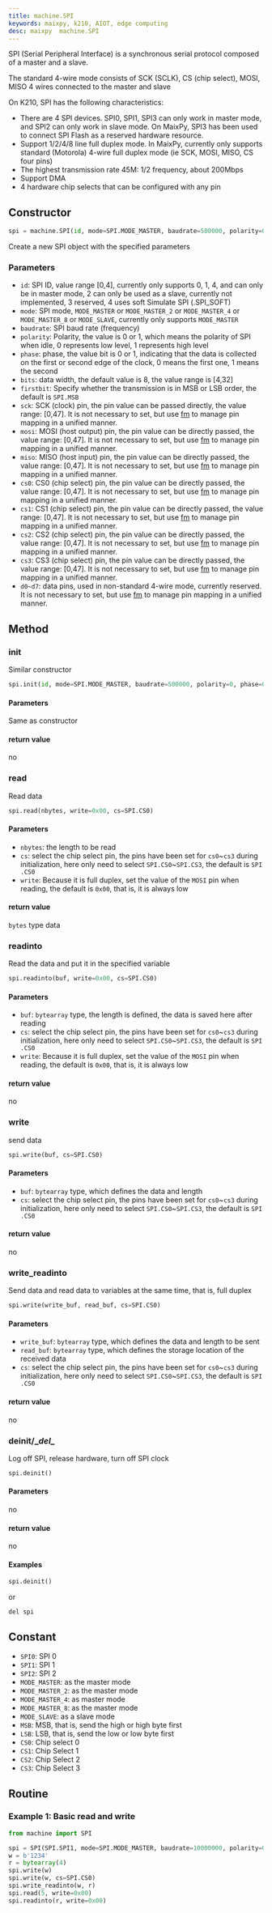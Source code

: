 ```yaml
---
title: machine.SPI
keywords: maixpy, k210, AIOT, edge computing
desc: maixpy  machine.SPI
---
```



SPI (Serial Peripheral Interface) is a synchronous serial protocol composed of a master and a slave.

The standard 4-wire mode consists of SCK (SCLK), CS (chip select), MOSI, MISO 4 wires connected to the master and slave

On K210, SPI has the following characteristics:

* There are 4 SPI devices. SPI0, SPI1, SPI3 can only work in master mode, and SPI2 can only work in slave mode. On MaixPy, SPI3 has been used to connect SPI Flash as a reserved hardware resource.
* Support 1/2/4/8 line full duplex mode. In MaixPy, currently only supports standard (Motorola) 4-wire full duplex mode (ie SCK, MOSI, MISO, CS four pins)
* The highest transmission rate 45M: 1/2 frequency, about 200Mbps
* Support DMA
* 4 hardware chip selects that can be configured with any pin



## Constructor

```python
spi = machine.SPI(id, mode=SPI.MODE_MASTER, baudrate=500000, polarity=0, phase=0, bits=8, firstbit=SPI.MSB, sck, mosi, miso, cs0, cs1, cs2, cs3)
```

Create a new SPI object with the specified parameters

### Parameters

* `id`: SPI ID, value range [0,4], currently only supports 0, 1, 4, and can only be in master mode, 2 can only be used as a slave, currently not implemented, 3 reserved, 4 uses soft Simulate SPI (.SPI_SOFT)
* `mode`: SPI mode, `MODE_MASTER` or `MODE_MASTER_2` or `MODE_MASTER_4` or `MODE_MASTER_8` or `MODE_SLAVE`, currently only supports `MODE_MASTER`
* `baudrate`: SPI baud rate (frequency)
* `polarity`: Polarity, the value is 0 or 1, which means the polarity of SPI when idle, 0 represents low level, 1 represents high level
* `phase`: phase, the value bit is 0 or 1, indicating that the data is collected on the first or second edge of the clock, 0 means the first one, 1 means the second
* `bits`: data width, the default value is 8, the value range is [4,32]
* `firstbit`: Specify whether the transmission is in MSB or LSB order, the default is `SPI.MSB`
* `sck`: SCK (clock) pin, the pin value can be passed directly, the value range: [0,47]. It is not necessary to set, but use [fm](../builtin_py/fm.md) to manage pin mapping in a unified manner.
* `mosi`: MOSI (host output) pin, the pin value can be directly passed, the value range: [0,47]. It is not necessary to set, but use [fm](../builtin_py/fm.md) to manage pin mapping in a unified manner.
* `miso`: MISO (host input) pin, the pin value can be directly passed, the value range: [0,47]. It is not necessary to set, but use [fm](../builtin_py/fm.md) to manage pin mapping in a unified manner.
* `cs0`: CS0 (chip select) pin, the pin value can be directly passed, the value range: [0,47]. It is not necessary to set, but use [fm](../builtin_py/fm.md) to manage pin mapping in a unified manner.
* `cs1`: CS1 (chip select) pin, the pin value can be directly passed, the value range: [0,47]. It is not necessary to set, but use [fm](../builtin_py/fm.md) to manage pin mapping in a unified manner.
* `cs2`: CS2 (chip select) pin, the pin value can be directly passed, the value range: [0,47]. It is not necessary to set, but use [fm](../builtin_py/fm.md) to manage pin mapping in a unified manner.
* `cs3`: CS3 (chip select) pin, the pin value can be directly passed, the value range: [0,47]. It is not necessary to set, but use [fm](../builtin_py/fm.md) to manage pin mapping in a unified manner.
* `d0~d7`: data pins, used in non-standard 4-wire mode, currently reserved. It is not necessary to set, but use [fm](../builtin_py/fm.md) to manage pin mapping in a unified manner.

## Method

### init

Similar constructor

```python
spi.init(id, mode=SPI.MODE_MASTER, baudrate=500000, polarity=0, phase=0, bits=8, firstbit=SPI.MSB, sck, mosi, miso, cs0)
```

#### Parameters

Same as constructor


#### return value

no


### read

Read data

```python
spi.read(nbytes, write=0x00, cs=SPI.CS0)
```

#### Parameters

* `nbytes`: the length to be read
* `cs`: select the chip select pin, the pins have been set for `cs0`~`cs3` during initialization, here only need to select `SPI.CS0`~`SPI.CS3`, the default is `SPI .CS0`
* `write`: Because it is full duplex, set the value of the `MOSI` pin when reading, the default is `0x00`, that is, it is always low


#### return value

`bytes` type data


### readinto

Read the data and put it in the specified variable

```python
spi.readinto(buf, write=0x00, cs=SPI.CS0)
```

#### Parameters


* `buf`: `bytearray` type, the length is defined, the data is saved here after reading
* `cs`: select the chip select pin, the pins have been set for `cs0`~`cs3` during initialization, here only need to select `SPI.CS0`~`SPI.CS3`, the default is `SPI .CS0`
* `write`: Because it is full duplex, set the value of the `MOSI` pin when reading, the default is `0x00`, that is, it is always low


#### return value

no

### write

send data

```python
spi.write(buf, cs=SPI.CS0)
```

#### Parameters

* `buf`: `bytearray` type, which defines the data and length
* `cs`: select the chip select pin, the pins have been set for `cs0`~`cs3` during initialization, here only need to select `SPI.CS0`~`SPI.CS3`, the default is `SPI .CS0`

#### return value

no

### write_readinto

Send data and read data to variables at the same time, that is, full duplex

```python
spi.write(write_buf, read_buf, cs=SPI.CS0)
```

#### Parameters

* `write_buf`: `bytearray` type, which defines the data and length to be sent
* `read_buf`: `bytearray` type, which defines the storage location of the received data
* `cs`: select the chip select pin, the pins have been set for `cs0`~`cs3` during initialization, here only need to select `SPI.CS0`~`SPI.CS3`, the default is `SPI .CS0`

#### return value

no

### deinit/\__del\__

Log off SPI, release hardware, turn off SPI clock

```python
spi.deinit()
```

#### Parameters

no

#### return value

no

#### Examples

```python
spi.deinit()
```
or
```
del spi
```

## Constant

* `SPI0`: SPI 0
* `SPI1`: SPI 1
* `SPI2`: SPI 2
* `MODE_MASTER`: as the master mode
* `MODE_MASTER_2`: as the master mode
* `MODE_MASTER_4`: as master mode
* `MODE_MASTER_8`: as the master mode
* `MODE_SLAVE`: as a slave mode
* `MSB`: MSB, that is, send the high or high byte first
* `LSB`: LSB, that is, send the low or low byte first
* `CS0`: Chip select 0
* `CS1`: Chip Select 1
* `CS2`: Chip Select 2
* `CS3`: Chip Select 3


## Routine

### Example 1: Basic read and write

```python
from machine import SPI

spi = SPI(SPI.SPI1, mode=SPI.MODE_MASTER, baudrate=10000000, polarity=0, phase=0, bits=8, firstbit=SPI.MSB, sck=28, mosi=29, miso=30, cs0= 27)
w = b'1234'
r = bytearray(4)
spi.write(w)
spi.write(w, cs=SPI.CS0)
spi.write_readinto(w, r)
spi.read(5, write=0x00)
spi.readinto(r, write=0x00)
```
